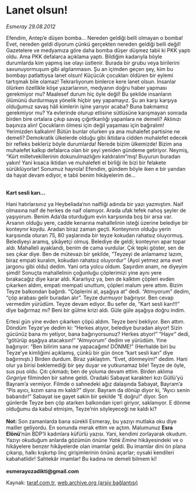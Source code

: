 # Lanet olsun!

*Esmeray 29.08.2012*

<div class="yazi"><p>Efendim, Antep’e düşen bomba... Nereden geldiği belli olmayan o bomba! Evet, nereden geldi diyorum çünkü gerçekten nereden geldiği belli değil! Gazetelere ve medyamıza göre daha bomba düşer düşmez tabii ki PKK yaptı oldu. Ama PKK defalarca açıklama yaptı. Bildiğim kadarıyla böyle durumlarda kim yapmış ise olayı üstlenir. Burada bir grubu veya birilerini savunuyormuşum gibi algılanmasın. Şu an içimden geçen şey, kim bu bombayı patlattıysa lanet olsun! Küçücük çocukları öldüren bir eylemi tartışmak bile olamaz! Tekrarlıyorum binlerce kere lanet olsun. İnsanlar ölürken özellikle köşe yazarlarının, medyanın doğru haber yapması gerekmiyor mu? Maalesef durum hiç öyle değil! Bu şekilde insanların ölümünü durdurmaya yönelik hiçbir şey yapamayız. Şu an karşı karşıya olduğumuz savaş hâli kimlerin işine yarıyor acaba? Buna bakmamız gerekmiyor mu? Ya evlerinde oturup etlisine sütlüsüne karışmayan sonrada birden bire ortalara çıkıp savaş çığırtkanlığı yapanlara ne demeli? Aklınızı başınıza alın! Çocukların ölmesi için değil yaşaması için bağıralım! Yerimizden kalkalım! Bütün bunlar olurken ya ana muhalefet partisine ne demeli? Demokratik ülkelerde olduğu gibi iktidara cidden muhalefet edecek bir refleks bekleriz böyle durumlarda! Nerede bizim ülkemizde! Bizim ana muhalefet kalkıp defalarca olan bir şeyi yeniden gündeme getiriyor. Neymiş, “Kürt milletvekillerinin dokunulmazlığını kaldıralım”mış! Buyurun buradan yakın! Yani kısaca iktidarı ve muhalefeti el birliği ile bizi bir felakete sürüklüyorlar! Sonumuz hayrola! Efendim, gündem böyle iken e bir yandan da hayat devam ediyor, e tabii benim hikâyelerim de...<br/><br/></p><b>
<p>Kart sesli karı...</p></b>
<p>Hani hatırlarsınız ya Heybeliada’nın naifliği adında bir yazı yazmıştım. Naif olmasına naif de herkes de naif olamıyor. Arada ufak tefek nahoş şeyler de yaşıyorum. Benim Ada’da oturduğum evin karşısında boş bir arsa var. Arsanın olduğu yere, cadde kenarına mahallelinin isteği üzerine belediye bir konteynır koydu. Aradan biraz zaman geçti. Konteynırın olduğu yerin karşısında oturan 75, 80 yaşlarında bir teyze kokudan rahatsız oluyormuş. Belediyeyi aramış, şikâyetçi olmuş. Belediye de geldi; konteynırı apar topar aldı. Mahalleli ayaklandı, benim de cama vurdular. Çık tepki göster, sen de ses çıkar diye. Ben de mütevazı bir şekilde, “Teyzeyi de anlamamız lazım, biraz empati kuralım, kokudan rahatsız oluyordur” (Ayol yetmez ama evet jargonu gibi oldu) dedim. Yani orta yolcu oldum. Şaşırdım anam, ne diyeyim şimdi! Sonuçta mahallelinin çoğunluğu çöplerimizi yine aynı yere bırakacağız diye karar aldı. Kararlıyız ya, ben de kalktım çöpleri evden çıkarken aldım, empati mempati unuttum, çöpleri malum yere attım. Bizim Teyze balkondan bağırdı. “Çöplerini al, aşağıya at” dedi. “Atmıyorum” dedim, “çöp arabası gelir buradan alır”. Teyze durmuyor bağırıyor. Ben cevap vermedim yürüdüm. Teyze devam ediyor. Bu sefer de, “Kart sesli karı!!!” diye bağırmaz mı? Beni bir gülme krizi aldı. Güle güle aşağıya doğru indim. </p>
<p>Ertesi gün yine evden çıkarken çöpü aldım. Teyze beni bekliyor. Ben attım. Döndüm Teyze’ye dedim ki: “Herkes atıyor, belediye buradan alıyor! Sizin gücünüz bana mı yetiyor, bana bağırıyorsunuz? Herkes atıyor!” “Hayır” dedi, “götürüp aşağıya atacaksın!” “Almıyorum” dedim ve yürüdüm. Yine bağırıyor: “Ben bilirim sana ne yapacağımı! DÖNME!” (Herhalde biri bu Teyze’ye kimliğimi açıklamış, çünkü bir gün önce “kart sesli karı” diye bağırmıştı.) Birden durdum. Biraz yaklaştım. “Evet, dönmeyim!” dedim. Hani olur ya birisi beklemediği bir şey duyar ve yutkunamaz bile! Teyze de öyle, sus pus oldu. Çıtı çıkmadı; ben de yoluma devam ettim. Birden aklıma <i>Gırgıriye</i> filminden bir sahne geldi. Oradaki Sabayat karakteri kızı Güllü’yü Bayram’a vermiyor. Filmde o sahnedeki ağız dalaşında Sabayat, Bayram’a “Pis ayıcı, kızım sana mı kaldı?” diyor. Bayram da dönüp diyor ki, “Ayıcı senin babandır!” Sabayat ise gayet sakin bir şekilde “E doğru!” diyor. Son günlerde Teyze ben çöp atarken balkondan içeri giriyor, saklanıyor. E dönme olduğumu da kabul etmişim, Teyze’nin söyleyeceği ne kaldı ki?<br/><br/><b>Not:</b> Son zamanlarda bana sürekli Esmeray, bu yazıyı mutlaka oku diye mailler geliyordu. En sonunda merak ettim ve açtım. Malumunuz <b>Esra Elönü</b>’nün BDP’li kadınlara küfürlü yazısı. Yani, kendimi zorlayarak okudum. Yazıyı okuduğum anlarda gözümün önüne <i>Yatık Emine</i> hikâyesindeki ve o hikâyelere benzer hikâyelerde olan imamlar geldi. Bu imamlar dini ön plana çıkarıp, halkı kışkırtıp linç girişimlerinin önünü açarlar; oysaki kendileri kabahatlidir! Sahtekâr imamlar! Bu kadına ne demeli bilmem ki!<br/><br/><b>esmerayozadikti@gmail.com</b></p>
</div>

Kaynak: [taraf.com.tr](m), [web.archive.org (arşiv bağlantısı)](http://web.archive.org/web/20130620123212/http://taraf.com.tr/esmeray/makale-lanet-olsun.htm)
